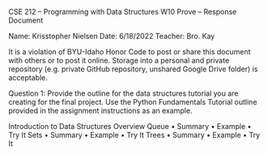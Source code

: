 CSE 212 – Programming with Data Structures
 W10 Prove – Response Document

Name:	Krisstopher Nielsen
Date:	6/18/2022
Teacher:	Bro. Kay

It is a violation of BYU-Idaho Honor Code to post or share this document with others or to post it online.  Storage into a personal and private repository (e.g. private GitHub repository, unshared Google Drive folder) is acceptable.

Question 1:  Provide the outline for the data structures tutorial you are creating for the final project.  Use the Python Fundamentals Tutorial outline provided in the assignment instructions as an example.

Introduction to Data Structures 
Overview
Queue
•	Summary
•	Example
•	Try It
Sets
•	Summary
•	Example
•	Try It
Trees
•	Summary
•	Example
•	Try It

